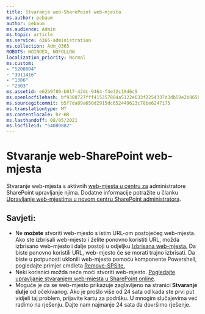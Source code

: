 ```yaml
---
title: Stvaranje web-SharePoint web-mjesta
ms.author: pebaum
author: pebaum
ms.audience: Admin
ms.topic: article
ms.service: o365-administration
ms.collection: Adm_O365
ROBOTS: NOINDEX, NOFOLLOW
localization_priority: Normal
ms.custom:
- "5200004"
- "3911416"
- "1386"
- "2303"
ms.assetid: e62b9f80-b017-42dc-9464-f4e32c19d6c9
ms.openlocfilehash: bf9380727fff415357884a5122e633f2254337d3db50e2b8656d94938f76d394
ms.sourcegitcommit: b5f7da89a650d2915dc652449623c78be6247175
ms.translationtype: MT
ms.contentlocale: hr-HR
ms.lasthandoff: 08/05/2021
ms.locfileid: "54080882"
---
```

# <a name="create-a-sharepoint-site"></a>Stvaranje web-SharePoint web-mjesta

Stvaranje web-mjesta s aktivnih [web-mjesta u centru za](https://admin.microsoft.com/sharepoint?page=sitemanagement&modern=true) administratore SharePoint upravljanje njima. Dodatne informacije potražite u članku [Upravljanje web-mjestima u novom centru SharePoint administratora](https://docs.microsoft.com/sharepoint/manage-site-creation). 

## <a name="tips"></a>Savjeti:

- Ne **možete** stvoriti web-mjesto s istim URL-om postojećeg web-mjesta. Ako ste izbrisali web-mjesto i želite ponovno koristiti URL, možda izbrisano web-mjesto i dalje postoji u odjeljku [Izbrisana web-mjesta.](https://admin.microsoft.com/sharepoint?page=recyclebin&modern=true) Da biste ponovno koristili URL, web-mjesto će se morati trajno izbrisati. Da biste u potpunosti uklonili web-mjesto pomoću komponente Powershell, pogledajte primjer cmdleta [Remove-SPSite.](https://docs.microsoft.com/sharepoint/manage-sites-in-new-admin-center#delete-a-site)
- Neki korisnici možda neće moći stvoriti web-mjesto. [Pogledajte upravljanje stvaranjem web-mjesta u SharePoint online](https://docs.microsoft.com/sharepoint/manage-site-creation).
- Moguće je da se web-mjesto prikazuje zaglavljeno na stranici **Stvaranje dulje** od očekivanog. Ako je prošlo više od 24 sata od kada ste prvi put vidjeli taj problem, prijavite kartu za podršku. U mnogim slučajevima već radimo na rješenju. Dajte nam najmanje 24 sata da dovršimo rješenje.
